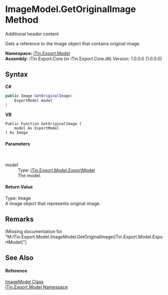 # ImageModel.GetOriginalImage Method 
Additional header content 

Gets a reference to the Image object that contains original image.

**Namespace:**&nbsp;<a href="N_iTin_Export_Model">iTin.Export.Model</a><br />**Assembly:**&nbsp;iTin.Export.Core (in iTin.Export.Core.dll) Version: 1.0.0.0 (1.0.0.0)

## Syntax

**C#**<br />
``` C#
public Image GetOriginalImage(
	ExportModel model
)
```

**VB**<br />
``` VB
Public Function GetOriginalImage ( 
	model As ExportModel
) As Image
```


#### Parameters
&nbsp;<dl><dt>model</dt><dd>Type: <a href="T_iTin_Export_Model_ExportModel">iTin.Export.Model.ExportModel</a><br />The model.</dd></dl>

#### Return Value
Type: Image<br />A Image object that represents original image.

## Remarks
\[Missing <remarks> documentation for "M:iTin.Export.Model.ImageModel.GetOriginalImage(iTin.Export.Model.ExportModel)"\]

## See Also


#### Reference
<a href="T_iTin_Export_Model_ImageModel">ImageModel Class</a><br /><a href="N_iTin_Export_Model">iTin.Export.Model Namespace</a><br />